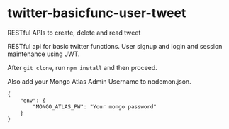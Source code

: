 # twitter-basicfunc-user-tweet
RESTful APIs to create, delete and read tweet 

RESTful api for basic twitter functions. User signup and login and session maintenance using JWT.



After `git clone`, run `npm install` and then proceed.

Also add your Mongo Atlas Admin Username to nodemon.json.
```
{
    "env": {
        "MONGO_ATLAS_PW": "Your mongo password"
    }
}
  

